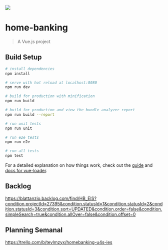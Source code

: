 ![](https://github.com/federicosanchez18/Home-Banking-EIS/workflows/.github/workflows/nodejs.yml/badge.svg)
# home-banking

> A Vue.js project

## Build Setup

``` bash
# install dependencies
npm install

# serve with hot reload at localhost:8080
npm run dev

# build for production with minification
npm run build

# build for production and view the bundle analyzer report
npm run build --report

# run unit tests
npm run unit

# run e2e tests
npm run e2e

# run all tests
npm test
```

For a detailed explanation on how things work, check out the [guide](http://vuejs-templates.github.io/webpack/) and [docs for vue-loader](http://vuejs.github.io/vue-loader).


## Backlog
https://blattanzio.backlog.com/find/HB_EIS?condition.projectId=27395&condition.statusId=1&condition.statusId=2&condition.statusId=3&condition.sort=UPDATED&condition.order=false&condition.simpleSearch=true&condition.allOver=false&condition.offset=0

## Planning Semanal
https://trello.com/b/tevlmzyx/homebanking-u4s-ies



